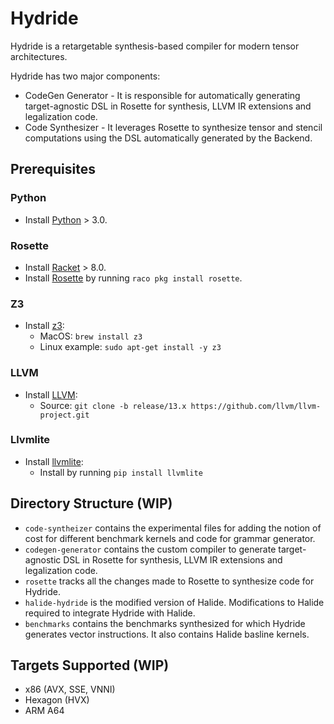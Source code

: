 # Hydride

Hydride is a retargetable synthesis-based compiler for modern tensor architectures.

Hydride has two major components:
- CodeGen Generator - It is responsible for automatically generating target-agnostic DSL in Rosette for synthesis, LLVM IR extensions and legalization code.
- Code Synthesizer - It leverages Rosette to synthesize tensor and stencil computations using the DSL automatically generated by the Backend.

## Prerequisites

### Python
- Install [Python](https://www.python.org/downloads/) > 3.0.

### Rosette
- Install [Racket](https://github.com/racket/racket) > 8.0.
- Install [Rosette](https://docs.racket-lang.org/rosette-guide/index.html) by running `raco pkg install rosette`.

### Z3
- Install [z3](https://github.com/Z3Prover/z3):
    - MacOS: `brew install z3`
    - Linux example: `sudo apt-get install -y z3`

### LLVM
- Install [LLVM](https://github.com/llvm/llvm-project.git):
    - Source: `git clone -b release/13.x https://github.com/llvm/llvm-project.git`

### Llvmlite
- Install [llvmlite](https://llvmlite.readthedocs.io/en/latest/index.html):
    - Install by running `pip install llvmlite`

## Directory Structure (WIP)
- `code-syntheizer` contains the experimental files for adding the notion of cost for different benchmark kernels and code for grammar generator.
- `codegen-generator` contains the custom compiler to generate target-agnostic DSL in Rosette for synthesis, LLVM IR extensions and legalization code.
- `rosette` tracks all the changes made to Rosette to synthesize code for Hydride.
- `halide-hydride` is the modified version of Halide. Modifications to Halide required to integrate Hydride with Halide.
- `benchmarks` contains the benchmarks synthesized for which Hydride generates vector instructions. It also contains Halide basline kernels.

## Targets Supported (WIP)
- x86 (AVX, SSE, VNNI)
- Hexagon (HVX)
- ARM A64
